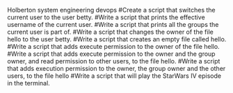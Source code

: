 Holberton system engineering devops
#Create a script that switches the current user to the user betty.
#Write a script that prints the effective username of the current user.
#Write a script that prints all the groups the current user is part of.
#Write a script that changes the owner of the file hello to the user betty.
#Write a script that creates an empty file called hello.
#Write a script that adds execute permission to the owner of the file hello.
#Write a script that adds execute permission to the owner and the group owner, and read permission to other users, to the file hello.
#Write a script that adds execution permission to the owner, the group owner and the other users, to the file hello
#Write a script that will play the StarWars IV episode in the terminal.
